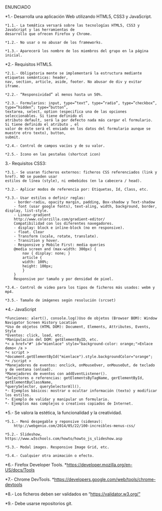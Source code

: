 ENUNCIADO

*1.- Desarrolla una aplicación Web utilizando HTML5, CSS3 y JavaScript.

	*1.1.- La temática versará sobre las tecnologías HTML5, CSS3 y JavaScript y las herramientas de
	desarrollo que ofrecen Firefox y Chrome.
	
	*1.2.- No usar o no abusar de los frameworks.
	
	*1.3.- Aparecerá los nombre de los miembros del grupo en la página inicial.
	
*2.- Requisitos HTML5.

	*2.1.- Obligatoria mente se implementará la estructura mediante etiquetas semánticas: header,
	nav, section, article, aside, footer. No abusar de div y evitar iframe.
	
	*2.2.- “Responsividad” al menos hasta un 50%.
	
	*2.3.- Formularios: input, type=”text”, type=”radio”, type=”checkbox”, type=”hidden”; type=”button”,
	textarea, select, option (especifica una de las opciones seleccionables. Si tiene definido el
	atributo default, será la por defecto nada más cargar el formulario. Si tiene definido el atributo , el
	valor de éste será el enviado en los datos del formulario aunque se muestre otro texto), button,
	submit.
	
	*2.4.- Control de campos vacíos y de su valor.
	
	*2.5.- Icono en las pestañas (shortcut icon)
	
3.- Requisitos CSS3:

	*3.1.- Se usaran ficheros externos: ficheros CSS referenciados (link y href). NO se pueden usar
	estilos de línea (style), ni embebidos (en la cabecera / head).
	
	*3.2.- Aplicar modos de referencia por: Etiquetas, Id, Class, etc.
	
	*3.3.- Usar estilos o definir reglas:
		- border-radiu, opacity margin, padding, Box-shadow y Text-shadow
		- font (usar google fonts), text-aling, width, background, border, display, list-style.
		- Linear-gradient
		http://www.colorzilla.com/gradient-editor/
		Compatibilidad con los diferentes navegadores.
		- display: block e inline-block (no en responsive).
		- float. Clear
		- Transform (scale, rotate, translate).
		- Transition y hover.
		- Responsive y Mobile First: media queries
		@media screen and (max-width: 300px) {
			nav { display: none; }
			article {
			width: 100%;
			height: 100px;
			}
		}
		Responsive por tamaño y por densidad de pixel.
		
	*3.4.- Control de video para los tipos de ficheros más usados: webm y mp4.
	
	*3.5.- Tamaño de imágenes según resolución (srcset)
	
*4.- JavaScript

	*Funciones: alert(), console.log()Uso de objetos (Browser BOM): Window Navigator Screen History Location
	*Uso de objetos (HTML DOM): Document, Elements, Attributes, Events, Style
	*Eventos: click, load, etc.
	*Manipulación del DOM: getElementByID, etc.
	*< a href="#" id="mienlace" style="background-color: orange;">Enlace demo< /a >
	*< script >
	*document.getElementById("mienlace").style.backgroundColor="orange";
	*< /script >
	*Manejadores de eventos: onclick, onMouseOver, onMouseOut, de teclado y de ventana (onload).
	*Manejadores de eventos con addEventListener().
	*Selectores o referencias: getElementsByTagName, gerElementById, getElementByClassName,
	*querySelector, querySelectorAll().
	*- Ejemplos básicos: mostrar o ocultar información (texto) y modificar los estilos.
	*- Ejemplo de validar y manipular un formulario.
	*- Ejemplos mas complejos o creativos copiados de Internet.
	
*5.- Se valora la estética, la funcionalidad y la creatividad.

	*5.1.- Menú despegable y reponsive (sidenav):
		http://webgenio.com/2014/05/22/100-increibles-menus-css/
	
	*5.2.- Slideshow, https://www.w3schools.com/howto/howto_js_slideshow.asp
	
	*5.3.- Modal images. Responsive Image Grid, etc.
	
	*5.4.- Cualquier otra animación o efecto.
	
*6.- Firefox Developer Tools.
	*https://developer.mozilla.org/en-US/docs/Tools
	
*7.- Chrome DevTools.
	*https://developers.google.com/web/tools/chrome-devtools
	
*8.- Los ficheros deben ser validados en “https://validator.w3.org/”

*9.- Debe usarse repositorios git.
